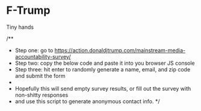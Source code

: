 # F-Trump
Tiny hands


/**
 * Step one: go to https://action.donaldjtrump.com/mainstream-media-accountability-survey/
 * Step two: copy the below code and paste it into you browser JS console
 * Step three: hit enter to randomly generate a name, email, and zip code and submit the form
 *
 * Hopefully this will send empty survey results, or fill out the survey with non-shitty responses
 * and use this script to generate anonymous contact info.
 */
